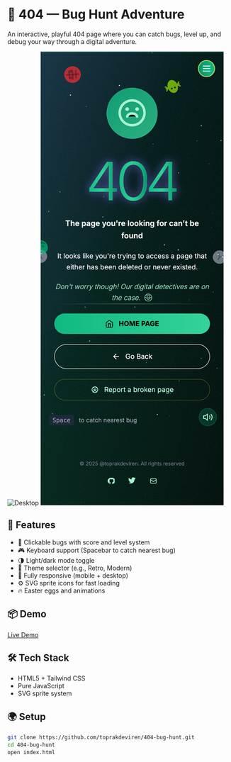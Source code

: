 # 🐞 404 — Bug Hunt Adventure

An interactive, playful 404 page where you can catch bugs, level up, and debug your way through a digital adventure.

![Desktop](preview-desktop.png)
![Mobile](preview-mobile.png)

## 🚀 Features

- 🐞 Clickable bugs with score and level system
- 🎮 Keyboard support (Spacebar to catch nearest bug)
- 🌗 Light/dark mode toggle
- 🎨 Theme selector (e.g., Retro, Modern)
- 📱 Fully responsive (mobile + desktop)
- ⚙️ SVG sprite icons for fast loading
- 🔥 Easter eggs and animations

## 📦 Demo

[Live Demo](https://toprakdeviren.github.io/404-bug-hunt/)

## 🛠 Tech Stack

- HTML5 + Tailwind CSS
- Pure JavaScript
- SVG sprite system

## 🌍 Setup

```bash
git clone https://github.com/toprakdeviren/404-bug-hunt.git
cd 404-bug-hunt
open index.html